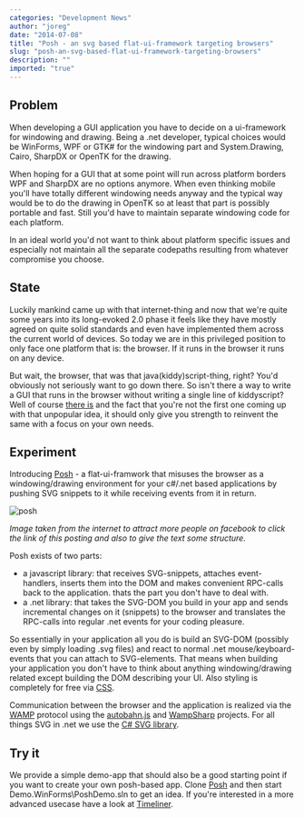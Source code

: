 ```yaml
---
categories: "Development News"
author: "joreg"
date: "2014-07-08"
title: "Posh - an svg based flat-ui-framework targeting browsers"
slug: "posh-an-svg-based-flat-ui-framework-targeting-browsers"
description: ""
imported: "true"
---
```



## Problem
When developing a GUI application you have to decide on a ui-framework for windowing and drawing. Being a .net developer, typical choices would be WinForms, WPF or GTK# for the windowing part and System.Drawing, Cairo, SharpDX or OpenTK for the drawing. 

When hoping for a GUI that at some point will run across platform borders WPF and SharpDX are no options anymore. When even thinking mobile you'll have totally different windowing needs anyway and the typical way would be to do the drawing in OpenTK so at least that part is possibly portable and fast. Still you'd have to maintain separate windowing code for each platform. 

In an ideal world you'd not want to think about platform specific issues and especially not maintain all the separate codepaths resulting from whatever compromise you choose. 

## State
Luckily mankind came up with that internet-thing and now that we're quite some years into its long-evoked 2.0 phase it feels like they have mostly agreed on quite solid standards and even have implemented them across the current world of devices. So today we are in this privileged position to only face one platform that is: the browser. If it runs in the browser it runs on any device. 

But wait, the browser, that was that java(kiddy)script-thing, right? You'd obviously not seriously want to go down there. So isn't there a way to write a GUI that runs in the browser without writing a single line of kiddyscript? Well of course [there is](https://developer.gnome.org/gtk3/stable/gtk-broadway.html) and the fact that you're not the first one coming up with that unpopular idea, it should only give you strength to reinvent the same with a focus on your own needs.

## Experiment
Introducing [Posh](https://github.com/vvvv/Posh) - a flat-ui-framwork that misuses the browser as a windowing/drawing environment for your c#/.net based applications by pushing SVG snippets to it while receiving events from it in return. 

![posh](http://britishisms.files.wordpress.com/2011/05/posh.jpg)
<!--{SPLIT()}-->
<!--~~~-->
*Image taken from the internet to attract more people on facebook to click the link of this posting and also to give the text some structure.*
<!--~~~-->
<!--{SPLIT}-->

Posh exists of two parts:
* a javascript library: that receives SVG-snippets, attaches event-handlers, inserts them into the DOM and makes convenient RPC-calls back to the application. thats the part you don't have to deal with.
* a .net library: that takes the SVG-DOM you build in your app and sends incremental changes on it (snippets) to the browser and translates the RPC-calls into regular .net events for your coding pleasure. 

So essentially in your application all you do is build an SVG-DOM (possibly even by simply loading .svg files) and react to normal .net mouse/keyboard-events that you can attach to SVG-elements. That means when building your application you don't have to think about anything windowing/drawing related except building the DOM describing your UI. Also styling is completely for free via [CSS](http://en.wikipedia.org/wiki/Cascading_Style_Sheets).

Communication between the browser and the application is realized via the [WAMP](http://wamp.ws/) protocol using the [autobahn.js](http://autobahn.ws/js/) and [WampSharp](https://github.com/vvvv/WampSharp) projects. For all things SVG in .net we use the [C# SVG library](https://github.com/vvvv/SVG).

## Try it
We provide a simple demo-app that should also be a good starting point if you want to create your own posh-based app. Clone [Posh](https://github.com/vvvv/Posh) and then start
 Demo.WinForms\PoshDemo.sln
to get an idea. If you're interested in a more advanced usecase have a look at [Timeliner](https://github.com/vvvv/Timeliner).



